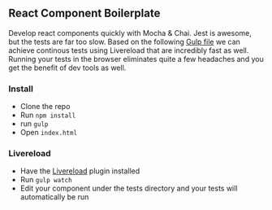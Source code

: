 ## React Component Boilerplate

Develop react components quickly with Mocha & Chai. Jest is awesome, but the tests are far too slow. Based on the following [Gulp file](http://blog.avisi.nl/2014/04/25/how-to-keep-a-fast-build-with-browserify-and-reactjs/) we can achieve continous tests using Livereload that are incredibly fast as well.  Running your tests in the browser eliminates quite a few headaches and you get the benefit of dev tools as well.

### Install

* Clone the repo
* Run `npm install`
* run `gulp`
* Open `index.html`

### Livereload

* Have the [Livereload](https://chrome.google.com/webstore/detail/livereload/jnihajbhpnppcggbcgedagnkighmdlei?hl=en) plugin installed
* Run `gulp watch`
* Edit your component under the tests directory and your tests will automatically be run